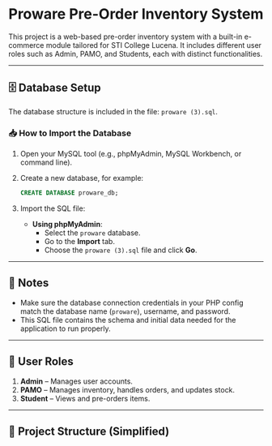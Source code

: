 # Proware Pre-Order Inventory System

This project is a web-based pre-order inventory system with a built-in e-commerce module tailored for STI College Lucena. It includes different user roles such as Admin, PAMO, and Students, each with distinct functionalities.

---

## 🗄️ Database Setup

The database structure is included in the file: `proware (3).sql`.

### 📥 How to Import the Database

1. Open your MySQL tool (e.g., phpMyAdmin, MySQL Workbench, or command line).
2. Create a new database, for example:

    ```sql
    CREATE DATABASE proware_db;
    ```

3. Import the SQL file:

    - **Using phpMyAdmin**:
        - Select the `proware` database.
        - Go to the **Import** tab.
        - Choose the `proware (3).sql` file and click **Go**.
---

## 🧾 Notes

- Make sure the database connection credentials in your PHP config match the database name (`proware`), username, and password.
- This SQL file contains the schema and initial data needed for the application to run properly.

---

## 🧠 User Roles

1. **Admin** – Manages user accounts.
2. **PAMO** – Manages inventory, handles orders, and updates stock.
3. **Student** – Views and pre-orders items.

---

## 📂 Project Structure (Simplified)

